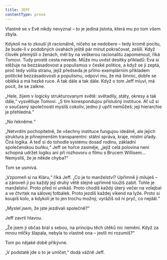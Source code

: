 ```yaml
---
title: JEFF
contentType: prose
---
```


<section>

Vlastně se v Evě nikdy nevyznal – to je jediná jistota, která mu po tom všem zbyla.

Kdykoli na to zkouší jít racionálně, ničeho se nedobere – tedy kromě pocitu, že bude-li v podobných úvahách ještě pár minut pokračovat, zešílí. Když člověk přemýšlí o ženách, měl by na veškerou racionalitu zapomenout, říká Tomovi. Tudy prostě cesta nevede. Může mu uvést desítky příkladů: Eva si stěžuje na bezzásadovost a populismus v české politice, a když se jí zeptá, proč tedy volila stranu, jejíž předseda je přímo exemplárním příkladem politické bezzásadovosti a populismu, odpoví mu, že má šmrnc, dobře se obléká a má hezké ruce. A tak dále a tak dále. Když o tom Jeff mluví, má pocit, že se zalkne.

„Hele, žijem v logicky strukturovanym světě: světadíly, státy, okresy a tak dále,“ vysvětluje Tomovi. „S tím korespondujou příslušný instituce. Ať už si o současný společnosti myslíš cokoliv, jedno jí upřít nemůžeš: její hierarchie je přehledná.“

„No řekněme.“

„Netvrdím pochopitelně, že všechny instituce fungujou ideálně, ale jejich struktura je přinejmenším transparentní: státní správa, kraje, místní úřady. Čirá logika. A teď si do tohodle systému dosaď rodinu, základní společenskou buňku,“ Jeff se hořce zasměje, „jejíž celá polovina není schopná udržet logiku ani při rozhovoru o filmu s Brucem Willisem… Nemyslíš, že je někde chyba?“

Tom se usmívá.

„Vzpomeň si na Kláru,“ říká Jeff. „Co je to manželství? Upřímně ji miluješ – a zároveň ji po každý její druhý větě stejně upřímně toužíš zabít. Tohle je manželství. Proto před ní unikáš. Proto chodíš každý úterý večer na volejbal a ve čtvrtek na sálovej fotbálek. Proto jezdíš každej víkend na lyže. Proto si koupíš kolo, a kdykoli je to jen trochu možný, vyrážíš od ní pryč, co nejdál.“

„Myslel jsem, že jste jezdívali společně?“

Jeff zavrtí hlavou.

„Že jsem ji občas bral s sebou, na principu těch útěků nic nemění. Když za mnou mlčky šlapala, nebyla to vlastně ona – jestli mi rozumíš?“

Tom po nějaké době přikývne.

„V podstatě jde o to je umlčet,“ dodá vážně Jeff.

</section>
